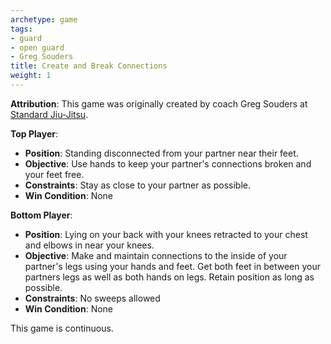 ```yaml
---
archetype: game
tags:
- guard
- open guard
- Greg Souders
title: Create and Break Connections
weight: 1
---
```

**Attribution**: This game was originally created by coach Greg Souders at [Standard Jiu-Jitsu](https://standardjiujitsu.com).


**Top Player**:
  * **Position**: Standing disconnected from your partner near their feet.
  * **Objective**: Use hands to keep your partner's connections broken and your feet free.
  * **Constraints**: Stay as close to your partner as possible.
  * **Win Condition**: None

**Bottom Player**:
  * **Position**: Lying on your back with your knees retracted to your chest and elbows in near your knees.
  * **Objective**: Make and maintain connections to the inside of your partner's legs using your hands and feet. Get both feet in between your partners legs as well as both hands on legs. Retain position as long as possible.
  * **Constraints**: No sweeps allowed
  * **Win Condition**: None

This game is continuous.